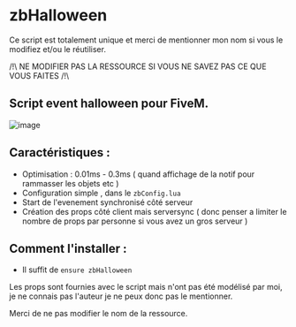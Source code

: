 # zbHalloween

Ce script est totalement unique et merci de mentionner mon nom si vous le modifiez et/ou le réutiliser.

/!\       NE MODIFIER PAS LA RESSOURCE SI VOUS NE SAVEZ PAS CE QUE VOUS FAITES       /!\

## Script event halloween pour FiveM. 

![image](https://user-images.githubusercontent.com/73728454/139514688-7ec6b6e4-5d3e-43d5-9542-13c4d1667f02.png)

## Caractéristiques :

- Optimisation : 0.01ms - 0.3ms ( quand affichage de la notif pour rammasser les objets etc )
- Configuration simple , dans le `zbConfig.lua`
- Start de l'evenement synchronisé côté serveur
- Création des props côté client mais serversync ( donc penser a limiter le nombre de props par personne si vous avez un gros serveur )

## Comment l'installer :

-  Il suffit de `ensure zbHalloween`

Les props sont fournies avec le script mais n'ont pas été modélisé par moi, je ne connais pas l'auteur je ne peux donc pas le mentionner.

Merci de ne pas modifier le nom de la ressource.

